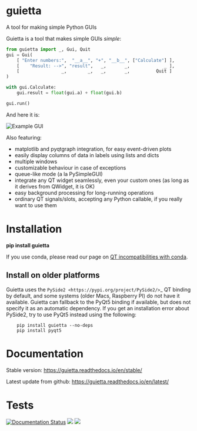 # guietta

A tool for making simple Python GUIs

Guietta is a tool that makes simple GUIs *simple*:

```python
from guietta import _, Gui, Quit
gui = Gui(
	[ "Enter numbers:",  "__a__", "+", "__b__", ["Calculate"] ],
	[    "Result: -->", "result",   _,       _,             _ ],
	[                _,        _,   _,       _,          Quit ]
)

with gui.Calculate:
	gui.result = float(gui.a) + float(gui.b)

gui.run()
```
And here it is:

![Example GUI](http://guietta.com/_images/example.png)

Also featuring:
 * matplotlib and pyqtgraph integration, for easy event-driven plots
 * easily display columns of data in labels using lists and dicts
 * multiple windows
 * customizable behaviour in case of exceptions
 * queue-like mode (a la PySimpleGUI)
 * integrate any QT widget seamlessly, even your custom ones (as long as
   it derives from QWidget, it is OK)
 * easy background processing for long-running operations
 * ordinary QT signals/slots, accepting any Python callable, if you really
   want to use them

# Installation

 **pip install guietta**

If you use conda, please read our page on
[QT incompatibilities with conda](https://guietta.readthedocs.io/en/latest/qt_conda.html).

## Install on older platforms


Guietta uses the `PySide2 <https://pypi.org/project/PySide2/>`_ QT binding
by default, and some systems
(older Macs, Raspberry PI) do not have it available. Guietta can fallback
to the PyQt5 binding if available, but does not specify it as an automatic
dependency. If you get an
installation error about PySide2, try to use PyQt5 instead using the
following:

```
    pip install guietta --no-deps
    pip install pyqt5
```

# Documentation

Stable version: https://guietta.readthedocs.io/en/stable/

Latest update from github: https://guietta.readthedocs.io/en/latest/

# Tests

[![Documentation Status](https://readthedocs.org/projects/guietta/badge/?version=stable)](https://guietta.readthedocs.io/en/stable/?badge=stable)
![](https://github.com/alfiopuglisi/guietta/workflows/pytest/badge.svg)
![](https://github.com/alfiopuglisi/guietta/workflows/lint_python/badge.svg)

